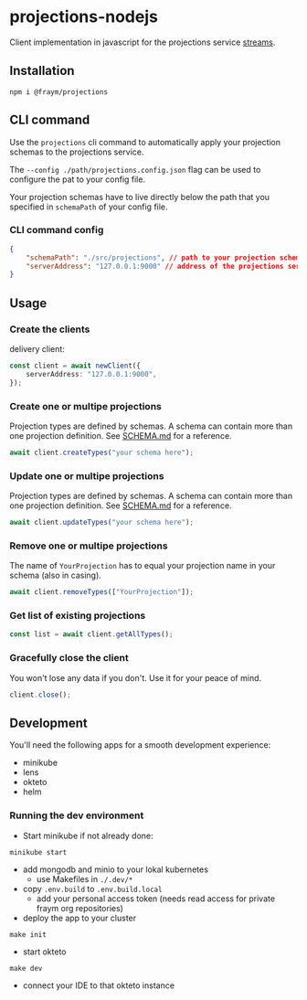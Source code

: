 # projections-nodejs

Client implementation in javascript for the projections service [streams](https://github.com/fraym/projections).

## Installation

```shell
npm i @fraym/projections
```

## CLI command

Use the `projections` cli command to automatically apply your projection schemas to the projections service.

The `--config ./path/projections.config.json` flag can be used to configure the pat to your config file.

Your projection schemas have to live directly below the path that you specified in `schemaPath` of your config file.

### CLI command config

```json
{
    "schemaPath": "./src/projections", // path to your projection schema files
    "serverAddress": "127.0.0.1:9000" // address of the projections service
}
```

## Usage

### Create the clients

delivery client:

```typescript
const client = await newClient({
    serverAddress: "127.0.0.1:9000",
});
```

### Create one or multipe projections

Projection types are defined by schemas. A schema can contain more than one projection definition. See [SCHEMA.md](https://github.com/fraym/projections/blob/develop/SCHEMA.md) for a reference.

```typescript
await client.createTypes("your schema here");
```

### Update one or multipe projections


Projection types are defined by schemas. A schema can contain more than one projection definition. See [SCHEMA.md](https://github.com/fraym/projections/blob/develop/SCHEMA.md) for a reference.

```typescript
await client.updateTypes("your schema here");
```

### Remove one or multipe projections

The name of `YourProjection` has to equal your projection name in your schema (also in casing).

```typescript
await client.removeTypes(["YourProjection"]);
```

### Get list of existing projections

```typescript
const list = await client.getAllTypes();
```

### Gracefully close the client

You won't lose any data if you don't. Use it for your peace of mind.

```typescript
client.close();
```

## Development

You'll need the following apps for a smooth development experience:

-   minikube
-   lens
-   okteto
-   helm

### Running the dev environment

-   Start minikube if not already done:

```shell
minikube start
```

-   add mongodb and minio to your lokal kubernetes
    -   use Makefiles in `./.dev/*`
-   copy `.env.build` to `.env.build.local`
    -   add your personal access token (needs read access for private fraym org repositories)
-   deploy the app to your cluster

```
make init
```

-   start okteto

```
make dev
```

-   connect your IDE to that okteto instance
